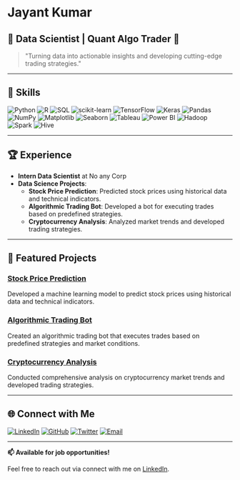 # Jayant Kumar

## 🌟 Data Scientist | Quant Algo Trader 🌟

> "Turning data into actionable insights and developing cutting-edge trading strategies."

---

## 🚀 Skills

![Python](https://img.shields.io/badge/Python-3776AB?style=for-the-badge&logo=python&logoColor=white)
![R](https://img.shields.io/badge/R-276DC3?style=for-the-badge&logo=r&logoColor=white)
![SQL](https://img.shields.io/badge/SQL-4479A1?style=for-the-badge&logo=sql&logoColor=white)
![scikit-learn](https://img.shields.io/badge/scikit--learn-F7931E?style=for-the-badge&logo=scikit-learn&logoColor=white)
![TensorFlow](https://img.shields.io/badge/TensorFlow-FF6F00?style=for-the-badge&logo=tensorflow&logoColor=white)
![Keras](https://img.shields.io/badge/Keras-D00000?style=for-the-badge&logo=keras&logoColor=white)
![Pandas](https://img.shields.io/badge/Pandas-150458?style=for-the-badge&logo=pandas&logoColor=white)
![NumPy](https://img.shields.io/badge/NumPy-013243?style=for-the-badge&logo=numpy&logoColor=white)
![Matplotlib](https://img.shields.io/badge/Matplotlib-FF9933?style=for-the-badge&logo=matplotlib&logoColor=white)
![Seaborn](https://img.shields.io/badge/Seaborn-1F77B4?style=for-the-badge&logo=seaborn&logoColor=white)
![Tableau](https://img.shields.io/badge/Tableau-E97627?style=for-the-badge&logo=tableau&logoColor=white)
![Power BI](https://img.shields.io/badge/Power_BI-F2C811?style=for-the-badge&logo=power-bi&logoColor=black)
![Hadoop](https://img.shields.io/badge/Hadoop-66CCFF?style=for-the-badge&logo=apache-hadoop&logoColor=black)
![Spark](https://img.shields.io/badge/Spark-E25A1C?style=for-the-badge&logo=apache-spark&logoColor=white)
![Hive](https://img.shields.io/badge/Hive-FDEE21?style=for-the-badge&logo=apache-hive&logoColor=black)

---

## 🏆 Experience

- **Intern Data Scientist** at No any Corp 
- **Data Science Projects**:
  - **Stock Price Prediction**: Predicted stock prices using historical data and technical indicators.
  - **Algorithmic Trading Bot**: Developed a bot for executing trades based on predefined strategies.
  - **Cryptocurrency Analysis**: Analyzed market trends and developed trading strategies.

---

## 📂 Featured Projects

### [Stock Price Prediction](#)
Developed a machine learning model to predict stock prices using historical data and technical indicators.

### [Algorithmic Trading Bot](#)
Created an algorithmic trading bot that executes trades based on predefined strategies and market conditions.

### [Cryptocurrency Analysis](#)
Conducted comprehensive analysis on cryptocurrency market trends and developed trading strategies.

---

## 🌐 Connect with Me

[![LinkedIn](https://img.shields.io/badge/LinkedIn-0077B5?style=for-the-badge&logo=linkedin&logoColor=white)](https://www.linkedin.com/in/jayant-kumar-6a0280251/)
[![GitHub](https://img.shields.io/badge/GitHub-100000?style=for-the-badge&logo=github&logoColor=white)](https://github.com/forenus)
[![Twitter](https://img.shields.io/badge/Twitter-1DA1F2?style=for-the-badge&logo=twitter&logoColor=white)](https://x.com/forenus12)
[![Email](https://img.shields.io/badge/Email-D14836?style=for-the-badge&logo=gmail&logoColor=white)](mailto:jayantkumar1614@gmail.com)

---

**📫 Available for job opportunities!**

Feel free to reach out via  connect with me on [LinkedIn](#).


